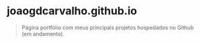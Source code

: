 # joaogdcarvalho.github.io
> Página portfólio com meus principais projetos hospedados no Github (em andamento).
